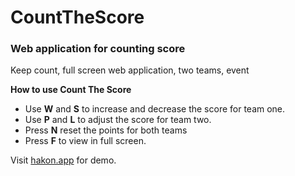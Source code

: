 # CountTheScore
### Web application for counting score
Keep count, full screen web application, two teams, event

**How to use Count The Score**
- Use **W** and **S** to increase and decrease the score for team one.
- Use **P** and **L** to adjust the score for team two.
- Press **N** reset the points for both teams
- Press **F** to view in full screen.


Visit [hakon.app](https://hakon.app/score/) for demo.
